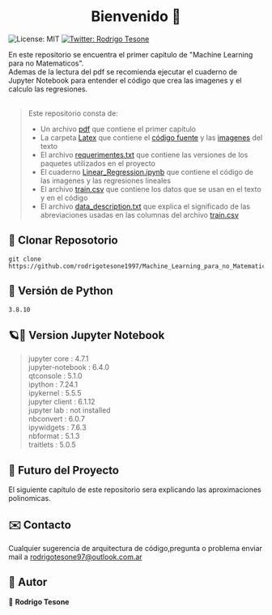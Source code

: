 <h1 align="center">Bienvenido 👋</h1>
<p>
    <img alt="License: MIT" src="https://img.shields.io/badge/License-MIT-yellow.svg" />
  </a>
  <a href="https://twitter.com/rodrigotesone97" target="_blank">
    <img alt="Twitter: Rodrigo Tesone" src="https://img.shields.io/twitter/follow/rodrigotesone97.svg?style=social" />
  </a>
</p>
En este repositorio se encuentra el primer capítulo de "Machine Learning para no Matematicos".</br>
Ademas de la lectura del pdf se recomienda ejecutar el cuaderno de Jupyter Notebook para entender el código que crea las imagenes y el calculo las regresiones.</br></br>

> Este repositorio consta de:
> - Un archivo [pdf](Latex/Linear_Regression.pdf) que contiene el primer capítulo
> - La carpeta [Latex](Latex) que contiene el [código fuente](Latex/main.tex) y las [imagenes](Latex/imagenes) del texto
> - El archivo [requerimentes.txt](requeriments.txt) que contiene las versiones de los paquetes utilizados en el proyecto
> - El cuaderno [Linear_Regression.ipynb](Linear_Regression.ipynb) que contiene el código de las imagenes y las regresiones lineales
> - El archivo [train.csv](train.csv) que contiene los datos que se usan en el texto y en el código
> - El archivo [data_description.txt](data_description.txt) que explica el significado de las abreviaciones usadas en las columnas del archivo [train.csv](train.csv)


## 📂 Clonar Reposotorio

```
git clone https://github.com/rodrigotesone1997/Machine_Learning_para_no_Matematicos.git
```

## 🐍 Versión de Python

```
3.8.10
```

## 🪐📓 Version Jupyter Notebook

> jupyter core     : 4.7.1</br>
> jupyter-notebook : 6.4.0</br>
> qtconsole        : 5.1.0</br>
> ipython          : 7.24.1</br>
> ipykernel        : 5.5.5</br>
> jupyter client   : 6.1.12</br>
> jupyter lab      : not installed</br>
> nbconvert        : 6.0.7</br>
> ipywidgets       : 7.6.3</br>
> nbformat         : 5.1.3</br>
> traitlets        : 5.0.5</br>

## 🔮 Futuro del Proyecto

El siguiente capítulo de este repositorio sera explicando las aproximaciones polinomicas.

## ✉️ Contacto

Cualquier sugerencia de arquitectura de código,pregunta o problema enviar mail a rodrigotesone97@outlook.com.ar

## 🤔 Autor

👤 **Rodrigo Tesone**
